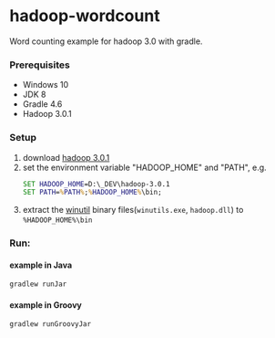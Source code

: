 # hadoop-wordcount
Word counting example for hadoop 3.0 with gradle.

### Prerequisites
* Windows 10
* JDK 8
* Gradle 4.6
* Hadoop 3.0.1

### Setup
1. download [hadoop 3.0.1](http://www.apache.org/dyn/closer.cgi/hadoop/common/hadoop-3.0.1/hadoop-3.0.1.tar.gz)
2. set the environment variable "HADOOP_HOME" and "PATH", e.g.
    ```bat
    SET HADOOP_HOME=D:\_DEV\hadoop-3.0.1
    SET PATH=%PATH%;%HADOOP_HOME%\bin;
    ```
3. extract the [winutil](https://github.com/steveloughran/winutils) binary files(`winutils.exe`, `hadoop.dll`) to `%HADOOP_HOME%\bin`

### Run:
#### example in Java
```bat
gradlew runJar
```
#### example in Groovy
```bat
gradlew runGroovyJar
```
